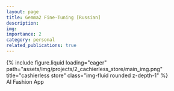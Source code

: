 ```yaml
---
layout: page
title: Gemma2 Fine-Tuning [Russian]
description: 
img: 
importance: 2
category: personal
related_publications: true
---
```


<div class="row">
    <div class="col-sm mt-3 mt-md-0">
        {% include figure.liquid loading="eager" path="assets/img/projects/2_cachierless_store/main_img.png" title="cashierless store" class="img-fluid rounded z-depth-1" %}
    </div>
</div>
<div class="caption">
    AI Fashion App
</div>